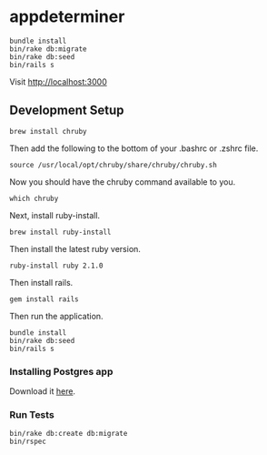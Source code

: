 # appdeterminer

```
bundle install
bin/rake db:migrate
bin/rake db:seed
bin/rails s
```

Visit <http://localhost:3000>

## Development Setup

```
brew install chruby
```

Then add the following to the bottom of your .bashrc or .zshrc file.

```
source /usr/local/opt/chruby/share/chruby/chruby.sh
```

Now you should have the chruby command available to you.

```
which chruby
```

Next, install ruby-install.

```
brew install ruby-install
```

Then install the latest ruby version.

```
ruby-install ruby 2.1.0
```

Then install rails.

```
gem install rails
```

Then run the application.

```
bundle install
bin/rake db:seed
bin/rails s
```

### Installing Postgres app

Download it [here](http://postgresapp.com/).

### Run Tests

```
bin/rake db:create db:migrate
bin/rspec
```
